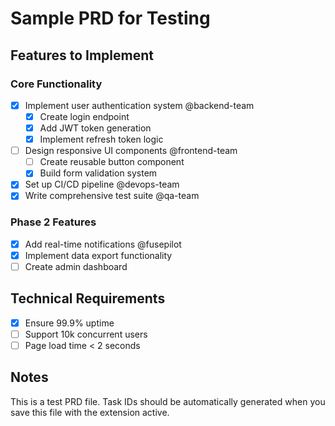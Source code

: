 # Sample PRD for Testing

## Features to Implement

### Core Functionality

- [x] Implement user authentication system @backend-team <!-- PRD-640000 -->
  - [x] Create login endpoint <!-- PRD-640001 -->
  - [x] Add JWT token generation <!-- PRD-640002 -->
  - [x] Implement refresh token logic <!-- PRD-640003 -->
- [ ] Design responsive UI components @frontend-team <!-- PRD-640004 -->
  - [ ] Create reusable button component <!-- PRD-640005 -->
  - [x] Build form validation system <!-- PRD-640006 -->
- [x] Set up CI/CD pipeline @devops-team <!-- PRD-640007 -->
- [x] Write comprehensive test suite @qa-team <!-- PRD-640008 -->

### Phase 2 Features

- [x] Add real-time notifications @fusepilot <!-- PRD-640009 -->
- [x] Implement data export functionality <!-- PRD-640010 -->
- [ ] Create admin dashboard <!-- PRD-640011 -->

## Technical Requirements

- [x] Ensure 99.9% uptime <!-- PRD-640012 -->
- [ ] Support 10k concurrent users <!-- PRD-640013 -->
- [ ] Page load time < 2 seconds <!-- PRD-640014 -->

## Notes

This is a test PRD file. Task IDs should be automatically generated when you save this file with the extension active.
